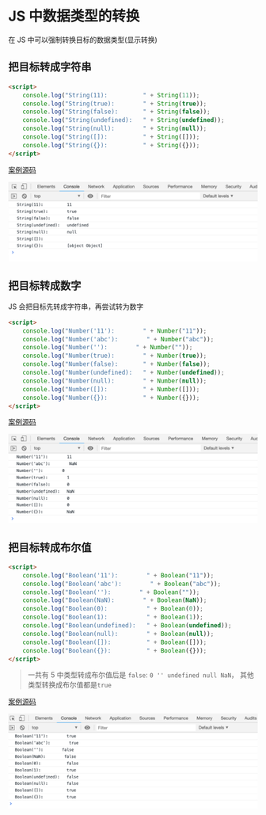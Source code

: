 # JS 中数据类型的转换

在 JS 中可以强制转换目标的数据类型(显示转换)

## 把目标转成字符串

```html
<script>
    console.log("String(11):          " + String(11));
    console.log("String(true):        " + String(true));
    console.log("String(false):       " + String(false));
    console.log("String(undefined):   " + String(undefined));
    console.log("String(null):        " + String(null));
    console.log("String([]):          " + String([]));
    console.log("String({}):          " + String({}));
</script>
```

[案例源码](./demo/demo01.html)

![](./images/01.png)

## 把目标转成数字

JS 会把目标先转成字符串，再尝试转为数字

```html
<script>
    console.log("Number('11'):        " + Number("11"));
    console.log("Number('abc'):        " + Number("abc"));
    console.log("Number(''):        " + Number(""));
    console.log("Number(true):        " + Number(true));
    console.log("Number(false):       " + Number(false));
    console.log("Number(undefined):   " + Number(undefined));
    console.log("Number(null):        " + Number(null));
    console.log("Number([]):          " + Number([]));
    console.log("Number({}):          " + Number({}));
</script>
```

[案例源码](./demo/demo02.html)

![](./images/02.png)

## 把目标转成布尔值

```html
<script>
    console.log("Boolean('11'):        " + Boolean("11"));
    console.log("Boolean('abc'):        " + Boolean("abc"));
    console.log("Boolean(''):        " + Boolean(""));
    console.log("Boolean(NaN):        " + Boolean(NaN));
    console.log("Boolean(0):           " + Boolean(0));
    console.log("Boolean(1):           " + Boolean(1));
    console.log("Boolean(undefined):   " + Boolean(undefined));
    console.log("Boolean(null):        " + Boolean(null));
    console.log("Boolean([]):          " + Boolean([]));
    console.log("Boolean({}):          " + Boolean({}));
</script>
```

> 一共有 5 中类型转成布尔值后是 `false`: `0 '' undefined null NaN`， 其他类型转换成布尔值都是`true`

[案例源码](./demo/demo03.html)

![](./images/03.png)
